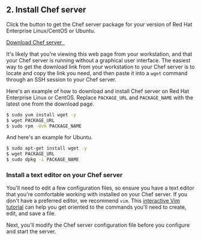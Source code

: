 ## 2. Install Chef server

Click the button to get the Chef server package for your version of Red Hat Enterprise Linux/CentOS or Ubuntu.

<a class='accent-button radius' href='https://downloads.chef.io/chef-server/' target='_blank'>Download Chef server&nbsp;&nbsp;<i class='fa fa-external-link'></i></a>

It's likely that you're viewing this web page from your workstation, and that your Chef server is running without a graphical user interface. The easiest way to get the download link from your workstation to your Chef server is to locate and copy the link you need, and then paste it into a `wget` command through an SSH session to your Chef server.

Here's an example of how to download and install Chef server on Red Hat Enterprise Linux or CentOS. Replace <code class="placeholder">PACKAGE\_URL</code> and <code class="placeholder">PACKAGE\_NAME</code> with the latest one from the download page.

```bash
$ sudo yum install wget -y
$ wget PACKAGE_URL
$ sudo rpm -Uvh PACKAGE_NAME
```

And here's an example for Ubuntu.

```bash
$ sudo apt-get install wget -y
$ wget PACKAGE_URL
$ sudo dpkg -i PACKAGE_NAME
```

### Install a text editor on your Chef server

You'll need to edit a few configuration files, so ensure you have a text editor that you're comfortable working with installed on your Chef server. If you don't have a preferred editor, we recommend `vim`. This [interactive Vim tutorial](http://www.openvim.com/tutorial.html) can help you get oriented to the commands you'll need to create, edit, and save a file.

Next, you'll modify the Chef server configuration file before you configure and start the server.
